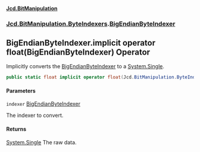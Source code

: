#### [Jcd.BitManipulation](index.md 'index')
### [Jcd.BitManipulation.ByteIndexers](Jcd.BitManipulation.ByteIndexers.md 'Jcd.BitManipulation.ByteIndexers').[BigEndianByteIndexer](Jcd.BitManipulation.ByteIndexers.BigEndianByteIndexer.md 'Jcd.BitManipulation.ByteIndexers.BigEndianByteIndexer')

## BigEndianByteIndexer.implicit operator float(BigEndianByteIndexer) Operator

Implicitly converts the [BigEndianByteIndexer](Jcd.BitManipulation.ByteIndexers.BigEndianByteIndexer.md 'Jcd.BitManipulation.ByteIndexers.BigEndianByteIndexer') to a [System.Single](https://docs.microsoft.com/en-us/dotnet/api/System.Single 'System.Single').

```csharp
public static float implicit operator float(Jcd.BitManipulation.ByteIndexers.BigEndianByteIndexer indexer);
```
#### Parameters

<a name='Jcd.BitManipulation.ByteIndexers.BigEndianByteIndexer.op_Implicitfloat(Jcd.BitManipulation.ByteIndexers.BigEndianByteIndexer).indexer'></a>

`indexer` [BigEndianByteIndexer](Jcd.BitManipulation.ByteIndexers.BigEndianByteIndexer.md 'Jcd.BitManipulation.ByteIndexers.BigEndianByteIndexer')

The indexer to convert.

#### Returns

[System.Single](https://docs.microsoft.com/en-us/dotnet/api/System.Single 'System.Single')
The raw data.